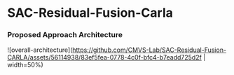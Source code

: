 # SAC-Residual-Fusion-Carla

### Proposed Approach Architecture
![overall-architecture](https://github.com/CMVS-Lab/SAC-Residual-Fusion-CARLA/assets/56114938/83ef5fea-0778-4c0f-bfc4-b7eadd725d2f | width=50%)
